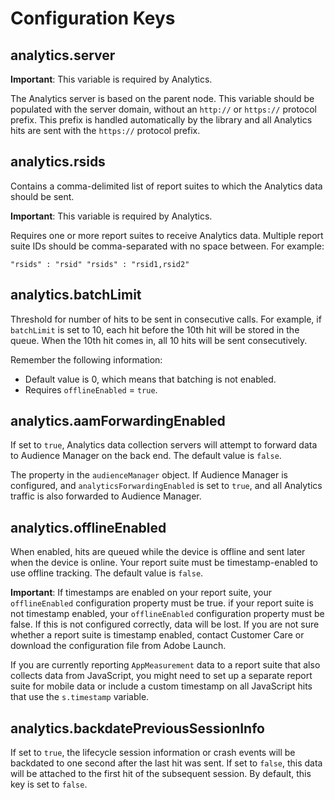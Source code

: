 # Configuration Keys

## analytics.server

**Important**: This variable is required by Analytics.

The Analytics server is based on the parent node. This variable should be populated with the server domain, without an `http://` or `https://` protocol prefix. This prefix is handled automatically by the library and all Analytics hits are sent with the `https://` protocol prefix.

## analytics.rsids

Contains a comma-delimited list of report suites to which the Analytics data should be sent.

**Important**: This variable is required by Analytics.

Requires one or more report suites to receive Analytics data. Multiple report suite IDs should be comma-separated with no space between. For example:

`"rsids" : "rsid" "rsids" : "rsid1,rsid2"`

## analytics.batchLimit

Threshold for number of hits to be sent in consecutive calls. For example, if `batchLimit` is set to 10, each hit before the 10th hit will be stored in the queue. When the 10th hit comes in, all 10 hits will be sent consecutively.

Remember the following information:

* Default value is 0, which means that batching is not enabled.
* Requires `offlineEnabled` = `true`.

## analytics.aamForwardingEnabled

If set to `true`, Analytics data collection servers will attempt to forward data to Audience Manager on the back end. The default value is `false`.

The property in the `audienceManager` object. If Audience Manager is configured, and `analyticsForwardingEnabled` is set to `true`, and all Analytics traffic is also forwarded to Audience Manager.

## analytics.offlineEnabled

When enabled, hits are queued while the device is offline and sent later when the device is online. Your report suite must be timestamp-enabled to use offline tracking. The default value is `false`.

**Important**: If timestamps are enabled on your report suite, your `offlineEnabled` configuration property must be true. if your report suite is not timestamp enabled, your `offlineEnabled` configuration property must be false. If this is not configured correctly, data will be lost. If you are not sure whether a report suite is timestamp enabled, contact Customer Care or download the configuration file from Adobe Launch.

If you are currently reporting `AppMeasurement` data to a report suite that also collects data from JavaScript, you might need to set up a separate report suite for mobile data or include a custom timestamp on all JavaScript hits that use the `s.timestamp` variable.

## analytics.backdatePreviousSessionInfo

If set to `true`, the lifecycle session information or crash events will be backdated to one second after the last hit was sent. If set to `false`, this data will be attached to the first hit of the subsequent session. By default, this key is set to `false`.

